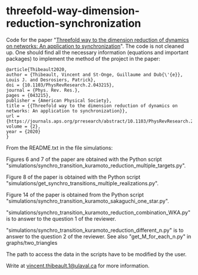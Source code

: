 # threefold-way-dimension-reduction-synchronization
Code for the paper "[Threefold way to the dimension reduction of dynamics on networks: An application to synchronization](https://journals.aps.org/prresearch/abstract/10.1103/PhysRevResearch.2.043215)". The code is not cleaned up. One should find all the necessary information (equations and important packages) to implement the method of the project in the paper:

```
@article{Thibeault2020,
author = {Thibeault, Vincent and St-Onge, Guillaume and Dub{\'{e}}, Louis J. and Desrosiers, Patrick},
doi = {10.1103/PhysRevResearch.2.043215},
journal = {Phys. Rev. Res.},
pages = {043215},
publisher = {American Physical Society},
title = {{Threefold way to the dimension reduction of dynamics on networks: An application to synchronization}},
url = {https://journals.aps.org/prresearch/abstract/10.1103/PhysRevResearch.2.043215},
volume = {2},
year = {2020}
}
```


From the README.txt in the file simulations:

Figures 6 and 7 of the paper are obtained with the Python script "simulations/synchro_transition_kuramoto_reduction_multiple_targets.py".

Figure 8 of the paper is obtained with the Python script "simulations/get_synchro_transitions_multiple_realizations.py".

Figure 14 of the paper is obtained from the Python script "simulations/synchro_transition_kuramoto_sakaguchi_one_star.py".

"simulations/synchro_transition_kuramoto_reduction_combination_WKA.py" is to answer to the question 1 of the reviewer.

"simulations/synchro_transition_kuramoto_reduction_different_n.py" is to answer to the
question 2 of the reviewer. See also "get_M_for_each_n.py" in graphs/two_triangles

The path to access the data in the scripts have to be modified by the user.

Write at vincent.thibeault.1@ulaval.ca for more information.
